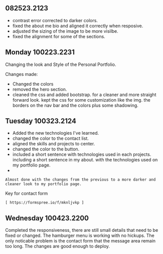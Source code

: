 ## 082523.2123
* contrast error corrected to darker colors.
* fixed the about me bio and aligned it correctly when resposive.
* adjusted the sizing of the image to be more visilbe.
* fixed the alignment for some of the sections.

## Monday 100223.2231

Changing the look and Style of the Personal Portfolio.

Changes made:

*   Changed the colors
*   removed the hero section.
*   cleaned the css and added bootstrap. for a cleaner and more straight forward look. kept the css for some customization like the img. the borders on the nav bar and the colors plus some shadowing.

## Tuesday 100323.2124

* Added the new technologies I've learned.
* changed the color to the contact list.
* aligned the skills and projects to center.
* changed the color to the button.
* included a short sentence with technologies used in each projects. including a short sentence in my about. with the technologies used on my portfolio page.
*   

    Almost done with the changes from the previous to a more darker and cleaner look to my portfolio page.


 Key for contact form 

    [ https://formspree.io/f/mknljvkp ]

## Wednesday 100423.2200
Completed the responsiveness, there are still small details that need to be fixed or changed. The hamburger menu is working with no hickups. The only noticable problem is the contact form that the message area remain too long. The changes are good enough to deploy.